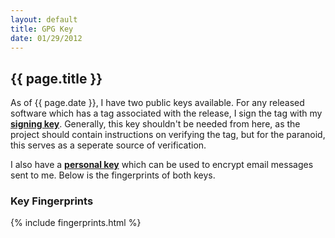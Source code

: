 ```yaml
---
layout: default
title: GPG Key
date: 01/29/2012
---
```


## {{ page.title }} ##

As of {{ page.date }}, I have two public keys available.  For any released software which has a tag associated with the release, I sign the tag with my **[signing key][sk]**.  Generally, this key shouldn't be needed from here, as the project should contain instructions on verifying the tag, but for the paranoid, this serves as a seperate source of verification.

I also have a **[personal key][pk]** which can be used to encrypt email messages sent to me.  Below is the fingerprints of both keys.

### Key Fingerprints ###

{% include fingerprints.html %}

[sk]: signing.txt
[pk]: personal.txt